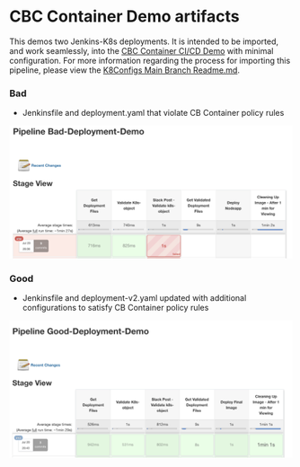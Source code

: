 # CBC Container Demo artifacts

This demos two Jenkins-K8s deployments. It is intended to be imported, and work seamlessly, into the [CBC Container CI/CD Demo](https://github.com/ncomeau/CBC_Container_CICD_Demo) with minimal configuration. For more information regarding the process for importing this pipeline, please view the [K8Configs Main Branch Readme.md](https://github.com/JaBarosin/K8sConfigs/tree/main).


### Bad
  - Jenkinsfile and deployment.yaml that violate CB Container policy rules

  ![](img/bad-deployment.png)

### Good
  - Jenkinsfile and deployment-v2.yaml updated with additional configurations to satisfy CB Container policy rules

  ![](img/good-deployment.png)
